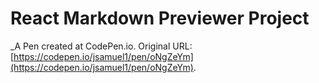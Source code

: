 # React Markdown Previewer Project
 _A Pen created at CodePen.io. Original URL: [https://codepen.io/jsamuel1/pen/oNgZeYm](https://codepen.io/jsamuel1/pen/oNgZeYm).

 